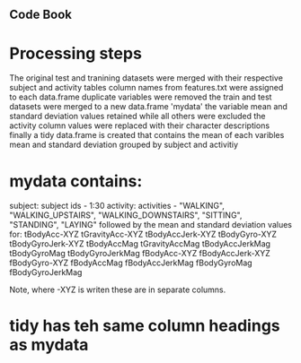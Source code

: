 ## Code Book

# Processing steps
The original test and tranining datasets were merged with their respective subject and activity tables
column names from features.txt were assigned to each data.frame
duplicate variables were removed
the train and test datasets were merged to a new data.frame 'mydata'
the variable mean and standard deviation values retained while all others were excluded
the activity column values were replaced with their character descriptions
finally a tidy data.frame is created that contains the mean of each varibles mean and standard deviation grouped by subject and activitiy

# mydata contains:
subject: subject ids - 1:30
activity: activities - "WALKING", "WALKING_UPSTAIRS", "WALKING_DOWNSTAIRS", "SITTING", "STANDING", "LAYING"
followed by the mean and standard deviation values for:
tBodyAcc-XYZ
tGravityAcc-XYZ
tBodyAccJerk-XYZ
tBodyGyro-XYZ
tBodyGyroJerk-XYZ
tBodyAccMag
tGravityAccMag
tBodyAccJerkMag
tBodyGyroMag
tBodyGyroJerkMag
fBodyAcc-XYZ
fBodyAccJerk-XYZ
fBodyGyro-XYZ
fBodyAccMag
fBodyAccJerkMag
fBodyGyroMag
fBodyGyroJerkMag

Note, where -XYZ is writen these are in separate columns.

# tidy has teh same column headings as mydata
